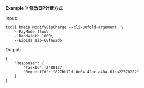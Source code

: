 **Example 1: 修改EIP计费方式**



Input: 

```
tccli bmeip ModifyEipCharge --cli-unfold-argument  \
    --PayMode flow\
    --Bandwidth 1000\
    --EipIds eip-68faw2do
```

Output: 
```
{
    "Response": {
        "TaskId": 2488127,
        "RequestId": "827bb71f-0e04-42ac-a40a-61ca22578282"
    }
}
```

